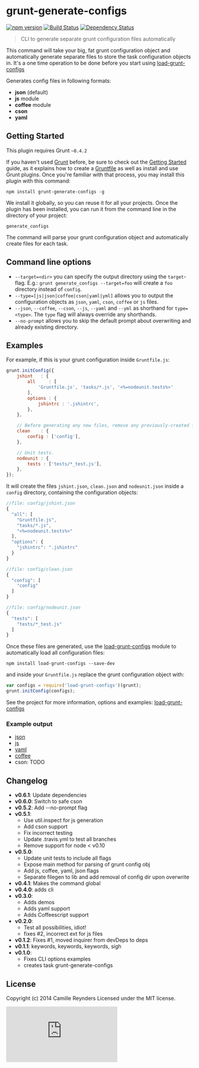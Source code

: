 # grunt-generate-configs 
[![npm version](https://badge.fury.io/js/grunt-generate-configs.svg)](http://badge.fury.io/js/grunt-generate-configs)
[![Build Status](https://secure.travis-ci.org/creynders/grunt-generate-configs.svg?branch=master)](http://travis-ci.org/creynders/grunt-generate-configs)
[![Dependency Status](https://david-dm.org/creynders/grunt-generate-configs.svg)](https://david-dm.org/creynders/grunt-generate-configs#info=dependencies)

> CLI to generate separate grunt configuration files automatically

This command will take your big, fat grunt configuration object and automatically generate separate files to store the task configuration objects in.
It's a one time operation to be done before you start using [load-grunt-configs][load-grunt-configs]

Generates config files in following formats:

* **json** (default)
* **js** module
* **coffee** module
* **cson**
* **yaml**

## Getting Started

This plugin requires Grunt `~0.4.2`

If you haven't used [Grunt](http://gruntjs.com/) before, be sure to check out the [Getting Started](http://gruntjs.com/getting-started) guide, as it explains how to create a [Gruntfile](http://gruntjs.com/sample-gruntfile) as well as install and use Grunt plugins. Once you're familiar with that process, you may install this plugin with this command:

```shell
npm install grunt-generate-configs -g
```

We install it globally, so you can reuse it for all your projects.
Once the plugin has been installed, you can run it from the command line in the directory of your project:

```shell
generate_configs
```

The command will parse your grunt configuration object and automatically create files for each task.

## Command line options

* `--target=<dir>` you can specify the output directory using the `target`-flag. E.g.: `grunt generate_configs --target=foo` will create a `foo` directory instead of `config`.
* `--type=[js|json|coffee|cson|yaml|yml]` allows you to output the configuration objects as `json`, `yaml`, `cson`, `coffee` or `js` files.
* `--json`, `--coffee`, `--cson`, `--js`, `--yaml` and `--yml` as shorthand for `type=<type>`. The `type` flag will always override any shorthands.
* `--no-prompt` allows you to skip the default prompt about overwriting and already existing directory.

## Examples

For example, if this is your grunt configuration inside `Gruntfile.js`:

```javascript
grunt.initConfig({
    jshint   : {
        all     : [
            'Gruntfile.js', 'tasks/*.js', '<%=nodeunit.tests%>'
        ],
        options : {
            jshintrc : '.jshintrc',
        },
    },

    // Before generating any new files, remove any previously-created files.
    clean    : {
        config : ['config'],
    },

    // Unit tests.
    nodeunit : {
        tests : ['tests/*_test.js'],
    },
});
```

It will create the files `jshint.json`, `clean.json` and `nodeunit.json` inside a `config` directory, containing the configuration objects:

```javascript
//file: config/jshint.json
{
  "all": [
    "Gruntfile.js",
    "tasks/*.js",
    "<%=nodeunit.tests%>"
  ],
  "options": {
    "jshintrc": ".jshintrc"
  }
}
```
```javascript
//file: config/clean.json
{
  "config": [
    "config"
  ]
}
```
```javascript
//file: config/nodeunit.json
{
  "tests": [
    "tests/*_test.js"
  ]
}
```

Once these files are generated, use the [load-grunt-configs][load-grunt-configs] module to automatically load all configuration files:

```shell
npm install load-grunt-configs --save-dev
```

and inside your `Gruntfile.js` replace the grunt configuration object with:

```javascript
var configs = require('load-grunt-configs')(grunt);
grunt.initConfig(configs);
```

See the project for more information, options and examples: [load-grunt-configs][load-grunt-configs]

### Example output

* [json](/demos/json)
* [js](/demos/js)
* [yaml](/demos/yaml)
* [coffee](/demos/coffee)
* cson: TODO

## Changelog

* __v0.6.1__: Update dependencies
* __v0.6.0__: Switch to safe cson
* __v0.5.2__: Add --no-prompt flag
* __v0.5.1__:
    * Use util.inspect for js generation
    * Add cson support
    * Fix incorrect testing
    * Update .travis.yml to test all branches
    * Remove support for node < v0.10
* __v0.5.0__:
    * Update unit tests to include all flags
    * Expose main method for parsing of grunt config obj
    * Add js, coffee, yaml, json flags
    * Separate filegen to lib and add removal of config dir upon overwrite
* __v0.4.1__: Makes the command global
* __v0.4.0__: adds cli
* __v0.3.0__:
    * Adds demos
    * Adds yaml support
    * Adds Coffeescript support
* __v0.2.0__:
    * Test all possibilities, idiot!
    * fixes #2, incorrect ext for js files
* __v0.1.2__: Fixes #1, moved inquirer from devDeps to deps
* __v0.1.1__: keywords, keywords, keywords, sigh
* __v0.1.0__:
    * Fixes CLI options examples
    * creates task grunt-generate-configs

## License

Copyright (c) 2014 Camille Reynders
Licensed under the MIT license.

[![Analytics](https://ga-beacon.appspot.com/UA-12080113-4/grunt-generate-configs/README.md)](https://github.com/igrigorik/ga-beacon)

[load-grunt-configs]: https://creynders.github.io/load-grunt-configs

